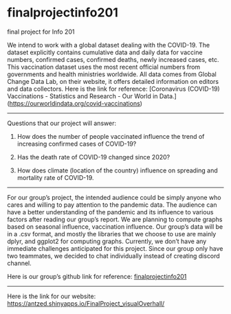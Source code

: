# finalprojectinfo201
final project for Info 201 


We intend to work with a global dataset dealing with the COVID-19. The dataset 
explicitly contains cumulative data and daily data for vaccine numbers, 
confirmed cases, confirmed deaths, newly increased cases, etc.
This vaccination dataset uses the most recent official numbers from governments 
and health ministries worldwide. All data comes from Global Change Data Lab, on 
their website, it offers detailed information on editors and data collectors. 
Here is the link for reference: 
[Coronavirus (COVID-19) Vaccinations - Statistics and Research - Our World in Data.]
(https://ourworldindata.org/covid-vaccinations)

-------------------------------------------

Questions that our project will answer: 

1. How does the number of people vaccinated influence the trend of increasing confirmed cases of COVID-19?

2. Has the death rate of COVID-19 changed since 2020?

3. How does climate (location of the country) influence on spreading and mortality rate of COVID-19.


-------------------------------------------

For our group’s project, the intended audience could be simply anyone who cares 
and willing to pay attention to the pandemic data. The audience can have a better 
understanding of the pandemic and its influence to various factors after reading 
our group’s report. We are planning to compute graphs based on seasonal influence, vaccination influence. 
Our group’s data will be in a .csv format, and mostly the libraries that we 
choose to use are mainly dplyr, and ggplot2 for computing graphs. Currently, 
we don’t have any immediate challenges anticipated for this project. 
Since our group only have two teammates, we decided to chat individually instead of creating discord channel. 


Here is our group’s github link for reference: [finalprojectinfo201](https://github.com/VincentLiu777/finalprojectinfo201)


-------------------------------------------

Here is the link for our website: https://antzed.shinyapps.io/FinalProject_visualOverhall/

